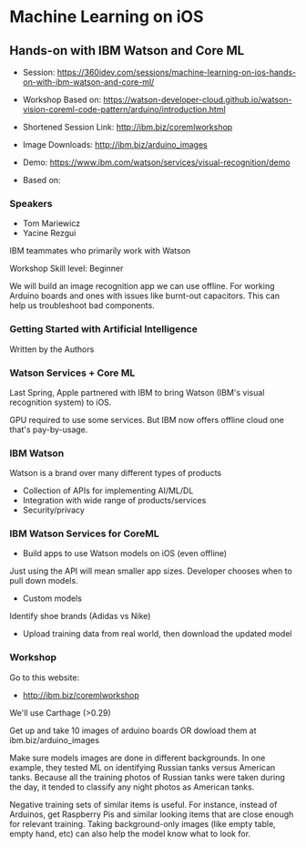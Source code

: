# Machine Learning on iOS
## Hands-on with IBM Watson and Core ML

* Session: https://360idev.com/sessions/machine-learning-on-ios-hands-on-with-ibm-watson-and-core-ml/

* Workshop Based on: https://watson-developer-cloud.github.io/watson-vision-coreml-code-pattern/arduino/introduction.html

* Shortened Session Link: http://ibm.biz/coremlworkshop
* Image Downloads: http://ibm.biz/arduino_images

* Demo:
https://www.ibm.com/watson/services/visual-recognition/demo

* Based on:

### Speakers
* Tom Mariewicz
* Yacine Rezgui

IBM teammates who primarily work with Watson

Workshop Skill level: Beginner

We will build an image recognition app we can use offline.  For working Arduino boards and ones with issues like burnt-out capacitors.  This can help us troubleshoot bad components.

### Getting Started with Artificial Intelligence
Written by the Authors

### Watson Services + Core ML
Last Spring, Apple partnered with IBM to bring Watson (IBM's visual recognition system) to iOS.

GPU required to use some services.  But IBM now offers offline cloud one that's pay-by-usage.

### IBM Watson

Watson is a brand over many different types of products

- Collection of APIs for implementing AI/ML/DL
- Integration with wide range of products/services
- Security/privacy

### IBM Watson Services for CoreML

- Build apps to use Watson models on iOS (even offline)

Just using the API will mean smaller app sizes.  Developer chooses when to pull down models.

- Custom models

Identify shoe brands (Adidas vs Nike)

- Upload training data from real world, then download the updated model

### Workshop

Go to this website:
* http://ibm.biz/coremlworkshop

We'll use Carthage (>0.29)

Get up and take 10 images of arduino boards OR dowload them at ibm.biz/arduino_images

Make sure models images are done in different backgrounds.  In one example, they tested ML on identifying Russian tanks versus American tanks.  Because all the training photos of Russian tanks were taken during the day, it tended to classify any night photos as American tanks.

Negative training sets of similar items is useful.  For instance, instead of Arduinos, get Raspberry Pis and similar looking items that are close enough for relevant training.  Taking background-only images (like empty table, empty hand, etc) can also help the model know what to look for.
